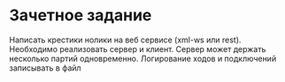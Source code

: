 Зачетное задание
====
Написать крестики нолики на веб сервисе (xml-ws или rest). Необходимо
реализовать сервер и клиент. Сервер может держать несколько партий одновременно. Логирование ходов и подключений
записывать в файл
